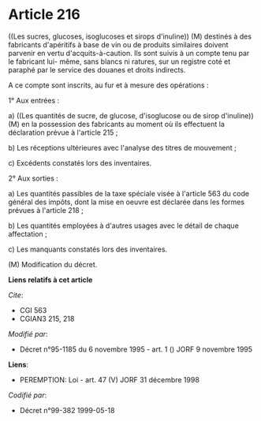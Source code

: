 # Article 216

((Les sucres, glucoses, isoglucoses et sirops d'inuline)) (M) destinés à des fabricants d'apéritifs à base de vin ou de
produits similaires doivent parvenir en vertu d'acquits-à-caution. Ils sont suivis à un compte tenu par le fabricant lui-
même, sans blancs ni ratures, sur un registre coté et paraphé par le service des douanes et droits indirects.

A ce compte sont inscrits, au fur et à mesure des opérations :

1° Aux entrées :

a) ((Les quantités de sucre, de glucose, d'isoglucose ou de sirop d'inuline)) (M) en la possession des fabricants au moment
où ils effectuent la déclaration prévue à l'article 215 ; 

b) Les réceptions ultérieures avec l'analyse des titres de mouvement ; 

c) Excédents constatés lors des inventaires. 

2° Aux sorties :

a) Les quantités passibles de la taxe spéciale visée à l'article 563 du code général des impôts, dont la mise en oeuvre est
déclarée dans les formes prévues à l'article 218 ; 

b) Les quantités employées à d'autres usages avec le détail de chaque affectation ; 

c) Les manquants constatés lors des inventaires.

(M) Modification du décret.

**Liens relatifs à cet article**

_Cite_:

  - CGI 563
  - CGIAN3 215, 218

_Modifié par_:

  - Décret n°95-1185 du 6 novembre 1995 - art. 1 () JORF 9 novembre 1995

**Liens**:

  - PEREMPTION: Loi - art. 47 (V) JORF 31 décembre 1998

_Codifié par_:

  - Décret n°99-382 1999-05-18
